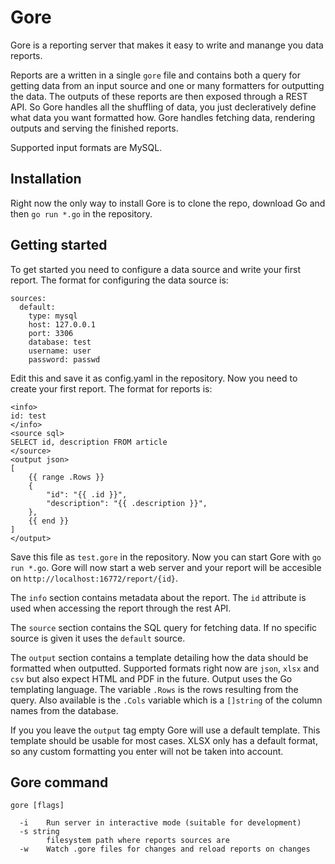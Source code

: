 # Gore

Gore is a reporting server that makes it easy to write and manange you data reports.

Reports are a written in a single `gore` file and contains both a query for getting data from an input source and one or many formatters for outputting the data. The outputs of these reports are then exposed through a REST API. So Gore handles all the shuffling of data, you just decleratively define what data you want formatted how. Gore handles fetching data, rendering outputs and serving the finished reports.

Supported input formats are MySQL.

## Installation

Right now the only way to install Gore is to clone the repo, download Go and then `go run *.go` in the repository.

## Getting started

To get started you need to configure a data source and write your first report. The format for configuring the data source is:

```
sources:
  default:
    type: mysql
    host: 127.0.0.1
    port: 3306
    database: test
    username: user
    password: passwd
```

Edit this and save it as config.yaml in the repository. Now you need to create your first report. The format for reports is:

```
<info>
id: test
</info>
<source sql>
SELECT id, description FROM article
</source>
<output json>
[
    {{ range .Rows }}
    {
        "id": "{{ .id }}",
        "description": "{{ .description }}",
    },
    {{ end }}
]
</output>
```

Save this file as `test.gore` in the repository. Now you can start Gore with `go run *.go`. Gore will now start a web server and your report will be accesible on `http://localhost:16772/report/{id}`.

The `info` section contains metadata about the report. The `id` attribute is used when accessing the report through the rest API.

The `source` section contains the SQL query for fetching data. If no specific source is given it uses the `default` source.

The `output` section contains a template detailing how the data should be formatted when outputted. Supported formats right now are `json`, `xlsx` and `csv` but also expect HTML and PDF in the future. Output uses the Go templating language. The variable `.Rows` is the rows resulting from the query. Also available is the `.Cols` variable which is a `[]string` of the column names from the database.

If you you leave the `output` tag empty Gore will use a default template. This template should be usable for most cases. XLSX only has a default format, so any custom formatting you enter will not be taken into account.

## Gore command

```
gore [flags]
```

```
  -i	Run server in interactive mode (suitable for development)
  -s string
    	filesystem path where reports sources are
  -w	Watch .gore files for changes and reload reports on changes
```
